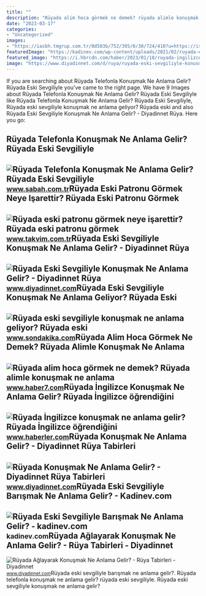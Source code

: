 ```yaml
---
title: ""
description: "Rüyada alim hoca görmek ne demek? rüyada alimle konuşmak ne anlama"
date: "2023-03-17"
categories:
- "Uncategorized"
images:
- "https://iasbh.tmgrup.com.tr/0d503b/752/395/0/30/724/410?u=https://isbh.tmgrup.com.tr/sbh/2021/08/30/ruyada-telefonla-konusmak-ne-anlama-gelir-ruyada-eski-sevgiliyle-ve-tanidik-biriyle-telefonla-konusmak-anlami-nedir-1630318389081.jpg"
featuredImage: "https://kadinev.com/wp-content/uploads/2021/02/ruyada-eski-sevgiliyle-konusmak-ve-tartismak.jpg"
featured_image: "https://i.hbrcdn.com/haber/2023/01/18/ruyada-ingilizce-konusmak-ne-anlama-gelir-ruyada-15567939_7439_amp.jpg"
image: "https://www.diyadinnet.com/d/ruya/ruyada-eski-sevgiliyle-konusmak-ne-anlama-gelir-6070.jpg"
---
```


If you are searching about Rüyada Telefonla Konuşmak Ne Anlama Gelir? Rüyada Eski Sevgiliyle you've came to the right page. We have 9 Images about Rüyada Telefonla Konuşmak Ne Anlama Gelir? Rüyada Eski Sevgiliyle like Rüyada Telefonla Konuşmak Ne Anlama Gelir? Rüyada Eski Sevgiliyle, Rüyada eski sevgiliyle konuşmak ne anlama geliyor? Rüyada eski and also Rüyada Eski Sevgiliyle Konuşmak Ne Anlama Gelir? - Diyadinnet Rüya. Here you go:

Rüyada Telefonla Konuşmak Ne Anlama Gelir? Rüyada Eski Sevgiliyle
-----------------------------------------------------------------

 ![Rüyada Telefonla Konuşmak Ne Anlama Gelir? Rüyada Eski Sevgiliyle](https://iasbh.tmgrup.com.tr/0d503b/752/395/0/30/724/410?u=https://isbh.tmgrup.com.tr/sbh/2021/08/30/ruyada-telefonla-konusmak-ne-anlama-gelir-ruyada-eski-sevgiliyle-ve-tanidik-biriyle-telefonla-konusmak-anlami-nedir-1630318389081.jpg) <small>www.sabah.com.tr</small>Rüyada Eski Patronu Görmek Neye Işarettir? Rüyada Eski Patronu Görmek
---------------------------------------------------------------------

 ![Rüyada eski patronu görmek neye işarettir? Rüyada eski patronu görmek](https://iatkv.tmgrup.com.tr/bd812d/0/0/0/0/0/0?u=https:%2f%2fitkv.tmgrup.com.tr%2falbum%2f2022%2f01%2f07%2fruyada-eski-patronu-gormek-neye-isarettir-ruyada-eski-patronu-gormek-ve-konusmak-ne-anlama-gelir-anlami-yorumu-1641540178032.jpg&mw=1100&l=1) <small>www.takvim.com.tr</small>Rüyada Eski Sevgiliyle Konuşmak Ne Anlama Gelir? - Diyadinnet Rüya
------------------------------------------------------------------

 ![Rüyada Eski Sevgiliyle Konuşmak Ne Anlama Gelir? - Diyadinnet Rüya](https://www.diyadinnet.com/d/ruya/ruyada-eski-sevgiliyle-konusmak-ne-anlama-gelir-6070.jpg) <small>www.diyadinnet.com</small>Rüyada Eski Sevgiliyle Konuşmak Ne Anlama Geliyor? Rüyada Eski
--------------------------------------------------------------

 ![Rüyada eski sevgiliyle konuşmak ne anlama geliyor? Rüyada eski](https://i2.sdacdn.com/haber/2022/10/27/ruyada-eski-sevgiliyle-konusmak-ne-anlama-geliyor-15388888_7978_m.jpg) <small>www.sondakika.com</small>Rüyada Alim Hoca Görmek Ne Demek? Rüyada Alimle Konuşmak Ne Anlama
------------------------------------------------------------------

 ![Rüyada alim hoca görmek ne demek? Rüyada alimle konuşmak ne anlama](https://i20.haber7.net/resize/1280x720/haber/haber7/photos/2022/08/ruyada_alim_hoca_gormek_ne_demek_ruyada_alimle_konusmak_ne_anlama_gelir_1645618366_8885.jpg) <small>www.haber7.com</small>Rüyada İngilizce Konuşmak Ne Anlama Gelir? Rüyada İngilizce öğrendiğini
-----------------------------------------------------------------------

 ![Rüyada İngilizce konuşmak ne anlama gelir? Rüyada İngilizce öğrendiğini](https://i.hbrcdn.com/haber/2023/01/18/ruyada-ingilizce-konusmak-ne-anlama-gelir-ruyada-15567939_7439_amp.jpg) <small>www.haberler.com</small>Rüyada Konuşmak Ne Anlama Gelir? - Diyadinnet Rüya Tabirleri
------------------------------------------------------------

 ![Rüyada Konuşmak Ne Anlama Gelir? - Diyadinnet Rüya Tabirleri](https://www.diyadinnet.com/d/ruya/ruyada-konusmak-ne-anlama-gelir-6447.jpg) <small>www.diyadinnet.com</small>Rüyada Eski Sevgiliyle Barışmak Ne Anlama Gelir? - Kadinev.com
--------------------------------------------------------------

 ![Rüyada Eski Sevgiliyle Barışmak Ne Anlama Gelir? - kadinev.com](https://kadinev.com/wp-content/uploads/2021/02/ruyada-eski-sevgiliyle-konusmak-ve-tartismak.jpg) <small>kadinev.com</small>Rüyada Ağlayarak Konuşmak Ne Anlama Gelir? - Rüya Tabirleri - Diyadinnet
------------------------------------------------------------------------

 ![Rüyada Ağlayarak Konuşmak Ne Anlama Gelir? - Rüya Tabirleri - Diyadinnet](https://www.diyadinnet.com/d/ruya/ruyada-aglayarak-konusmak-ne-anlama-gelir-10585.jpg) <small>www.diyadinnet.com</small>Rüyada eski sevgiliyle barışmak ne anlama gelir?. Rüyada telefonla konuşmak ne anlama gelir? rüyada eski sevgiliyle. Rüyada eski sevgiliyle konuşmak ne anlama gelir?
